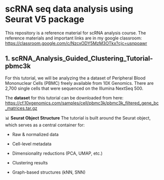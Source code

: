 # scRNA seq data analysis using Seurat V5 package
This repository is a reference material for scRNA analysis course. The reference materials and important links are in my google classroom:
https://classroom.google.com/c/NzcxODY5MzM3OTkx?cjc=usnpoawr

## 1. scRNA_Analysis_Guided_Clustering_Tutorial-pbmc3k
For this tutorial, we will be analyzing the a dataset of Peripheral Blood Mononuclear Cells (PBMC) freely available from 10X Genomics. There are 2,700 single cells that were sequenced on the Illumina NextSeq 500.

The **dataset** for this tutorial can be downloaded from here:
https://cf.10xgenomics.com/samples/cell/pbmc3k/pbmc3k_filtered_gene_bc_matrices.tar.gz

📊 **Seurat Object Structure**
The tutorial is built around the Seurat object, which serves as a central container for:

- Raw & normalized data

- Cell-level metadata

- Dimensionality reductions (PCA, UMAP, etc.)

- Clustering results

- Graph-based structures (kNN, SNN)
